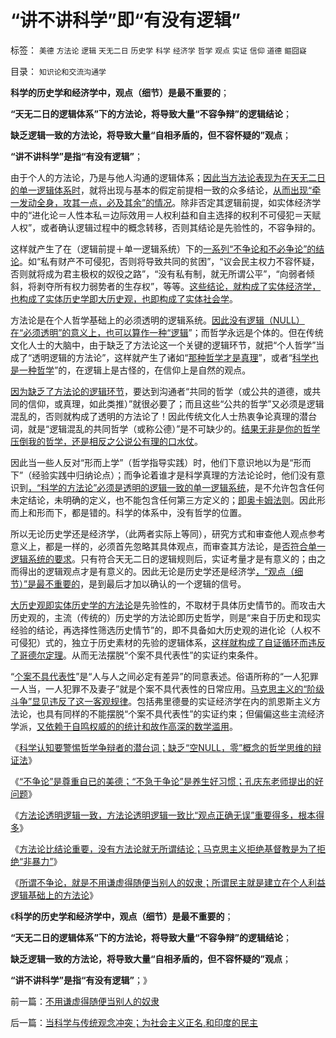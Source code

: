 # “讲不讲科学”即“有没有逻辑”

标签： `美德` `方法论` `逻辑` `天无二日` `历史学` `科学` `经济学` `哲学` `观点` `实证` `信仰` `道德` `鏂囧寲` 

目录： `知识论和交流沟通学`

**科学的历史学和经济学中，观点（细节）是最不重要的**；

**“天无二日的逻辑体系”下的方法论，将导致大量“不容争辩”的逻辑结论**；

**缺乏逻辑一致的方法论，将导致大量“自相矛盾的，但不容怀疑的”观点**；

**“讲不讲科学”是指“有没有逻辑”**；

由于个人的方法论，乃是与他人沟通的逻辑体系；[因此当方法论表现为在天无二日的单一逻辑体系时](../../../2010/6/10/中国最缺乏文科，“西方（文）科学”.md)，就将出现与基本的假定前提相一致的众多结论，[从而出现“牵一发动全身，攻其一点，必及其余”的情况](../../../2010/6/10/“天无二日，法无二纲”科学体系基本要求.md)。除非否定其逻辑前提，如实体经济学中的“进化论＝人性本私＝边际效用＝人权利益和自主选择的权利不可侵犯＝天赋人权”，或者确认逻辑过程中的概念转移，否则其结论是先验性的，不容争辩的。

这样就产生了在（逻辑前提＋单一逻辑系统）下的[一系列“不争论和不必争论”的结论](../../../2011/12/26/“不争论”是尊重自已的美德；“不急于争论”是养生好习惯.md)。如“私有财产不可侵犯，否则将导致共同的贫困”，“议会民主权力不容怀疑，否则就将成为君主极权的奴役之路”，“没有私有制，就无所谓公平”，“向弱者倾斜，将剥夺所有权力弱势者的生存权”，等等。[这些结论，就构成了实体经济学，也构成了实体历史学即大历史观，也即构成了实体社会学](../../../2010/11/2/社会进化论是实用科学.md)。

方法论是在个人哲学基础上的必须透明的逻辑系统。[因此没有逻辑（NULL）在“必须透明”的意义上，也可以算作一种“逻辑](../../../2011/12/26/“不可或缺”的金本位，美元本位，货币政策，计划经济，GDP.md)”；而哲学永远是个体的。但在传统文化人士的大脑中，由于缺乏了方法论这一个关键的逻辑环节，就把“个人哲学”当成了“透明逻辑的方法论”，这样就产生了诸如“[那种哲学才是真理](../../../2009/11/16/当绝对的真理标准失效后“真理越辩越明”？.md)”，或者“[科学也是一种哲学](../../../2009/11/27/科学不是哲学，不缺哲学理论的中国缺什么？.md)”的，在逻辑上是古怪的，在信仰上是自然的观点。

[因为缺乏了方法论的逻辑环节](../../../2011/12/26/经济学不应该成为算命神学；经济学研究的学品.md)，要达到沟通者“共同的哲学（或公共的道德，或共同的信仰，或真理，如此类推）”就很必要了；而且这些“公共的哲学”又必须是逻辑混乱的，否则就构成了透明的方法论了！因此传统文化人士热衷争论真理的潜台词，就是“逻辑混乱的共同哲学（或称公德）”是不可缺少的。[结果无非是你的哲学压倒我的哲学，还是相反之公说公有理的口水仗](../../../2011/1/30/原始群居动物的人类行为.md)。

因此当一些人反对“形而上学”（哲学指导实践）时，他们下意识地以为是“形而下”（经验实践中归纳论点）；而争论着谁才是科学真理的方法论论时，他们没有意识到[，“科学的方法论”必须是透明的逻辑一致的单一逻辑系统](../../../2010/6/11/法学法治依法一刀切;科学实证就要一刀切.md)，是不允许包含任何未定结论，未明确的定义，也不能包含任何第三方定义的；[即奥卡姆法则](../../../2010/1/5/存实除虚的奥卡姆剃刀法则.md)。因此形而上和形而下，都是错的。科学的体系中，没有哲学的位置。

所以无论历史学还是经济学，（此两者实际上等同），研究方式和审查他人观点参考意义上，都是一样的，必须首先忽略其具体观点，而审查其方法论，是[否符合单一逻辑系统的要求](../../../2010/6/11/“天无二日，法无二纲”单一断言规则.md)。只有符合天无二日的逻辑规则后，实证考量才是有意义的；由之而得出的逻辑观点才是有意义的。因此无论是历史学还是经济学[，“观点（细节）”是最不重要的](../../../2010/4/13/历史的细考权威没有“更权威”的发言权.md)，是到最后才加以确认的一个逻辑的信号。

[大历史观即实体历史学的方法论](../../../2010/2/5/通过历史借古知今的正确方法.md)是先验性的，不取材于具体历史情节的。而攻击大历史观的，主流（传统的）历史学的方法论即历史哲学，则是“来自于历史和现实经验的结论，再选择性筛选历史情节”的，即不具备如大历史观的进化论（人权不可侵犯）式的，独立于历史素材的先验的逻辑体系，[这样就构成了自证循环而违反了哥德尔定理](../../../2010/10/6/有神论的宗教是哲学，无神论的哲学是宗教.md)。从而无法摆脱“个案不具代表性”的实证约束条件。

“[个案不具代表性](../../../2010/4/21/大维度历史观允许在细节上“自圆其说”.md)”是“人与人之间必定有差异”的同意表述。俗语所称的“一人犯罪一人当，一人犯罪不及妻子”就是个案不具代表性的日常应用。[马克思主义的“阶级斗争”显见违反了这一客观规律](../../../2010/2/3/“斗争哲学”取代“务实合作”的传统文化.md)。包括弗里德曼的实证经济学在内的凯恩斯主义方法论，也具有同样的不能摆脱“个案不具代表性”的实证约束；但偏偏这些主流经济学派，[又依赖于自鸣权威的的统计和故作高深的数学滥用](../../../2009/12/31/数学囚徒的芝加哥学派.md)。

《[科学认知要警惕哲学争辩者的潜台词；缺乏“空NULL，零”概念的哲学思维的辩证法](../../../2011/12/26/“不可或缺”的金本位，美元本位，货币政策，计划经济，GDP.md)》

《[“不争论”是尊重自已的美德；“不急于争论”是养生好习惯；孔庆东老师提出的好问题](../../../2011/12/26/“不争论”是尊重自已的美德；“不急于争论”是养生好习惯.md)》

《[方法论透明逻辑一致，方法论透明逻辑一致比“观点正确无误”重要得多，根本得多](../../../2011/12/26/经济学不应该成为算命神学；经济学研究的学品.md)》



《[方法论比结论重要，没有方法论就无所谓结论；马克思主义拒绝基督教是为了拒绝“非暴力”](../../../2011/12/27/方法论比结论重要，没有方法论就无所谓观点.md)》

《[所谓不争论，就是不用谦虚得随便当别人的奴隶；所谓民主就是建立在个人利益逻辑基础上的方法论](../../../2011/12/27/不用谦虚得随便当别人的奴隶.md)》

《**科学的历史学和经济学中，观点（细节）是最不重要的**；

**“天无二日的逻辑体系”下的方法论，将导致大量“不容争辩”的逻辑结论**；

**缺乏逻辑一致的方法论，将导致大量“自相矛盾的，但不容怀疑的”观点**；

**“讲不讲科学”是指“有没有逻辑”**；》



前一篇：[不用谦虚得随便当别人的奴隶](../../../2011/12/27/不用谦虚得随便当别人的奴隶.md)

后一篇：[当科学与传统观念冲突；为社会主义正名,和印度的民主](../../../2011/12/27/当科学与传统观念冲突；为社会主义正名,和印度的民主.md)